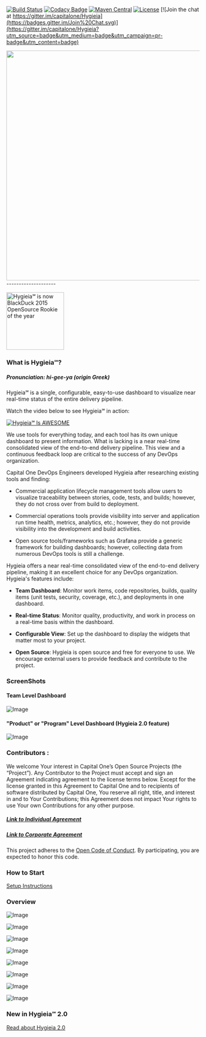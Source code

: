 [![Build Status](https://travis-ci.org/capitalone/Hygieia.svg?branch=master)](https://travis-ci.org/capitalone/Hygieia)
[![Codacy Badge](https://api.codacy.com/project/badge/grade/de1a2a557f8e458e9a959be8c2e7fcba)](https://www.codacy.com/app/amit-mawkin/Hygieia)
[![Maven Central](https://img.shields.io/maven-central/v/com.capitalone.dashboard/Hygieia.svg)](http://search.maven.org/#search%7Cga%7C1%7Ccapitalone)
[![License](https://img.shields.io/badge/license-Apache%202-blue.svg)](https://www.apache.org/licenses/LICENSE-2.0)
[![Join the chat at https://gitter.im/capitalone/Hygieia](https://badges.gitter.im/Join%20Chat.svg)](https://gitter.im/capitalone/Hygieia?utm_source=badge&utm_medium=badge&utm_campaign=pr-badge&utm_content=badge)

<img width="600" src="/UI/src/assets/img/hygieia_b.png">
--------------------

<a href="https://info.blackducksoftware.com/OpenSourceRookies2015.html" ><img src="/media/images/Rookies_Award_Badge.png" width="150" alt="Hygieia℠ is now BlackDuck 2015 OpenSource Rookie of the year"></a>

### What is Hygieia℠?

##### Pronunciation:      hi-gee-ya (origin Greek)
Hygieia℠ is a single, configurable, easy-to-use dashboard to visualize near real-time status of the entire delivery pipeline.

Watch the video below to see Hygieia℠ in action:

 [![Hygieia℠ Is AWESOME](/media/images/video-shot.png)](https://www.youtube.com/watch?v=SoNTA78j0tc "Hygieia Is AWESOME")

We use tools for everything today, and each tool has its own unique dashboard to present information. What is lacking is a near real-time consolidated view of the end-to-end delivery pipeline. This view and a continuous feedback loop are critical to the success of any DevOps organization.

Capital One DevOps Engineers developed Hygieia after researching existing tools and finding:

* Commercial application lifecycle management tools allow users to visualize traceability between stories, code, tests, and builds; however, they do not cross over from build to deployment.

* Commercial operations tools provide visibility into server and application run time health, metrics, analytics, etc.; however, they do not provide visibility into the development and build activities.

* Open source tools/frameworks such as Grafana provide a generic framework for building dashboards; however, collecting data from numerous DevOps tools is still a challenge.

Hygieia offers a near real-time consolidated view of the end-to-end delivery pipeline, making it an excellent choice for any DevOps organization. Hygieia's features include:

* **Team Dashboard**: Monitor work items, code repositories, builds, quality items (unit tests, security, coverage, etc.), and deployments in one dashboard.

* **Real-time Status**: Monitor quality, productivity, and work in process on a real-time basis within the dashboard.

* **Configurable View**: Set up the dashboard to display the widgets that matter most to your project.

* **Open Source**: Hygieia is open source and free for everyone to use. We encourage external users to provide feedback and contribute to the project.

### ScreenShots
#### Team Level Dashboard
![Image](/media/images/hygiea-screenshot.jpg)

#### "Product" or "Program" Level Dashboard (Hygieia 2.0 feature)
![Image](/media/images/hygieia-product-dashboard.png)

### Contributors :
We welcome Your interest in Capital One’s Open Source Projects (the “Project”). Any Contributor to the Project must accept and sign an Agreement indicating agreement to the license terms below. Except for the license granted in this Agreement to Capital One and to recipients of software distributed by Capital One, You reserve all right, title, and interest in and to Your Contributions; this Agreement does not impact Your rights to use Your own Contributions for any other purpose.

##### [Link to Individual Agreement](https://docs.google.com/forms/d/19LpBBjykHPox18vrZvBbZUcK6gQTj7qv1O5hCduAZFU/viewform)
##### [Link to Corporate Agreement](https://docs.google.com/forms/d/e/1FAIpQLSeAbobIPLCVZD_ccgtMWBDAcN68oqbAJBQyDTSAQ1AkYuCp_g/viewform?usp=send_form)

This project adheres to the [Open Code of Conduct][code-of-conduct]. By participating, you are expected to honor this code.

[code-of-conduct]: http://www.capitalone.io/codeofconduct/


### How to Start
[Setup Instructions](Setup.md)

### Overview

![Image](/media/images/overview/1.png)

![Image](/media/images/overview/2.png)

![Image](/media/images/overview/3.png)

![Image](/media/images/overview/4.png)

![Image](/media/images/overview/5.png)

![Image](/media/images/overview/6.png)

![Image](/media/images/overview/8.png)

![Image](/media/images/overview/9.png)

### New in Hygieia℠ 2.0
[Read about Hygieia 2.0](Hygieia2.md)

